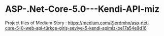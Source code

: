 # ASP-.Net-Core-5.0---Kendi-API-miz
Project files of Medium Story : https://medium.com/@erdmhn/asp-net-core-5-0-web-api-türkçe-giriş-seviye-5-kendi-apimiz-be17a54e9d16
